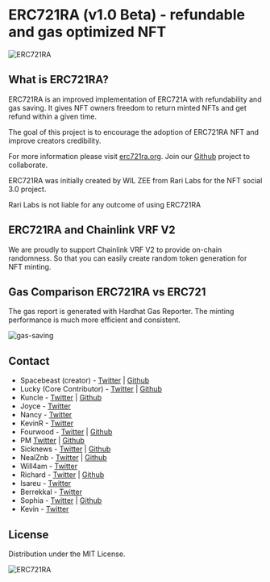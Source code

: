 # ERC721RA (v1.0 Beta) - refundable and gas optimized NFT

![ERC721RA](https://raw.githubusercontent.com/rarilabs/ERC721RA/main/assets/erc721ra-small.png)

## What is ERC721RA?

ERC721RA is an improved implementation of ERC721A with refundability and gas saving. It gives NFT owners freedom to return minted NFTs and get refund within a given time.

The goal of this project is to encourage the adoption of ERC721RA NFT and improve creators credibility.

For more information please visit [erc721ra.org](https://erc721ra.org). Join our [Github](https://github.com/erc721ra) project to collaborate.


ERC721RA was initially created by WIL ZEE from Rari Labs for the NFT social 3.0 project.

Rari Labs is not liable for any outcome of using ERC721RA

## ERC721RA and Chainlink VRF V2

We are proudly to support Chainlink VRF V2 to provide on-chain randomness. So that you can easily create random token generation for NFT minting.

## Gas Comparison ERC721RA vs ERC721

The gas report is generated with Hardhat Gas Reporter. The minting performance is much more efficient and consistent.

![gas-saving](https://raw.githubusercontent.com/rarilabs/ERC721RA/main/assets/gas-saving-small.png)

## Contact

- Spacebeast (creator) - [Twitter](https://twitter.com/spacebeast) | [Github](https://github.com/spacebeast)
- Lucky (Core Contributor) - [Twitter](https://twitter.com/0xLucky2077_eth) | [Github](https://github.com/lucky2077) 
- Kuncle - [Twitter](https://twitter.com/KingsUncle1) | [Github](https://github.com/kuncle)
- Joyce - [Twitter](https://twitter.com/joydefender)
- Nancy - [Twitter](https://twitter.com/Metartech)
- KevinR - [Twitter](https://twitter.com/KevinR_SH)
- Fourwood - [Twitter](https://twitter.com/FFFFourwood) | [Github](https://github.com/FFFFourwood)
- PM [Twitter](https://twitter.com/pinkmontaigne) | [Github](https://github.com/wang502)
- Sicknews - [Twitter](https://twitter.com/akalilsam) | [Github](https://github.com/akalilsam)
- NealZnb - [Twitter](https://twitter.com/zb881209) | [Github](https://github.com/znbj)
- Will4am - [Twitter](https://twitter.com/Will_4_Am)
- Richard - [Twitter](https://twitter.com/RichardLi869) | [Github](https://github.com/leechs)
- Isareu - [Twitter](https://twitter.com/YidingYou)
- Berrekkal - [Twitter](https://twitter.com/berrekkal)
- Sophia - [Twitter](https://twitter.com/523498538) | [Github](https://github.com/nightrainbow45)
- Kevin - [Twitter](https://twitter.com/ele_cyber)


## License

Distribution under the MIT License. 


![ERC721RA](https://raw.githubusercontent.com/rarilabs/ERC721RA/main/assets/erc721ra-banner.png)
